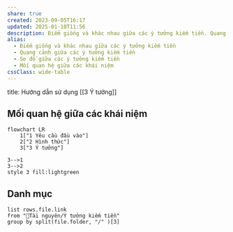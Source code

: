 ```yaml
---
share: true
created: 2023-09-05T16:17
updated: 2025-01-10T11:56
description: Điểm giống và khác nhau giữa các ý tưởng kiếm tiền. Quang cảnh và sơ đồ giữa chúng.
alias:
  - Điểm giống và khác nhau giữa các ý tưởng kiếm tiền
  - Quang cảnh giữa các ý tưởng kiếm tiền
  - Sơ đồ giữa các ý tưởng kiếm tiền
  - Mối quan hệ giữa các khái niệm
cssClass: wide-table
---
```

title: Hướng dẫn sử dụng
[[3 Ý tưởng]]
## Mối quan hệ giữa các khái niệm

```mermaid
flowchart LR
	1["1 Yêu cầu đầu vào"]
	2["2 Hình thức"]
	3["3 Ý tưởng"]

3-->1
3-->2
style 3 fill:lightgreen
```

## Danh mục
```dataview
list rows.file.link
from "📜Tài nguyên/Ý tưởng kiếm tiền"   
group by split(file.folder, "/" )[3] 
```

